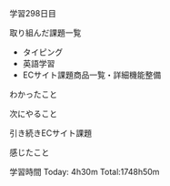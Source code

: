 学習298日目

取り組んだ課題一覧

- タイピング
- 英語学習
- ECサイト課題商品一覧・詳細機能整備

わかったこと

次にやること

引き続きECサイト課題

感じたこと

学習時間 Today: 4h30m Total:1748h50m